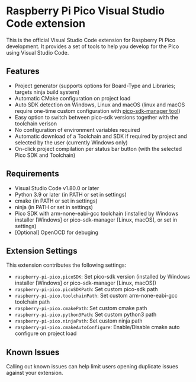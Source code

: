 # Raspberry Pi Pico Visual Studio Code extension

This is the official Visual Studio Code extension for Raspberry Pi Pico development. It provides a set of tools to help you develop for the Pico using Visual Studio Code.

## Features

- Project generator (supports options for Board-Type and Libraries; targets ninja build system)
- Automatic CMake configuration on project load
- Auto SDK detection on Windows, Linux and macOS (linux and macOS require one-time custom configuration with [pico-sdk-manager tool](https://github.com/paulober/pico-sdk-manager))
- Easy option to switch between pico-sdk versions together with the toolchain verison
- No configuration of environment variables required
- Automatic download of a Toolchain and SDK if required by project and selected by the user (currently Windows only)
- On-click project compilation per status bar button (with the selected Pico SDK and Toolchain)

## Requirements

- Visual Studio Code v1.80.0 or later
- Python 3.9 or later (in PATH or set in settings)
- cmake (in PATH or set in settings)
- ninja (in PATH or set in settings)
- Pico SDK with arm-none-eabi-gcc toolchain (installed by Windows installer [Windows] or pico-sdk-manager [Linux, macOS], or set in settings)
- \[Optional\] OpenOCD for debuging

## Extension Settings

This extension contributes the following settings:

* `raspberry-pi-pico.picoSDK`: Set pico-sdk version (installed by Windows installer [Windows] or pico-sdk-manager [Linux, macOS])
* `raspberry-pi-pico.picoSDKPath`: Set custom pico-sdk path
* `raspberry-pi-pico.toolchainPath`: Set custom arm-none-eabi-gcc toolchain path
* `raspberry-pi-pico.cmakePath`: Set custom cmake path
* `raspberry-pi-pico.python3Path`: Set custom python3 path
* `raspberry-pi-pico.ninjaPath`: Set custom ninja path
* `raspberry-pi-pico.cmakeAutoConfigure`: Enable/Disable cmake auto configure on project load

## Known Issues

Calling out known issues can help limit users opening duplicate issues against your extension.
